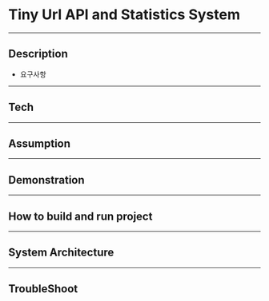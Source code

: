 # Tiny Url API and Statistics System
---
## Description

- 요구사항

---
## Tech

---
## Assumption

---
## Demonstration

---
## How to build and run project

---
## System Architecture

---
## TroubleShoot
